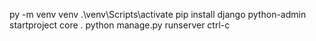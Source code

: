 py -m venv venv
.\venv\Scripts\activate
pip install django
python-admin startproject core .
python manage.py runserver
ctrl-c